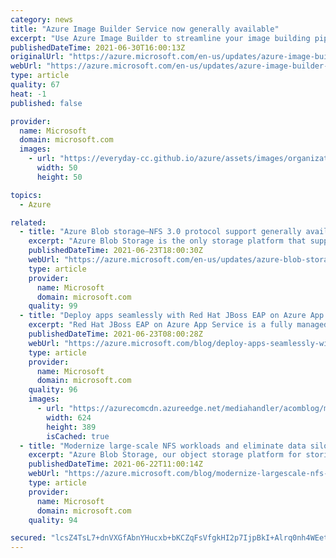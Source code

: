```yaml
---
category: news
title: "Azure Image Builder Service now generally available"
excerpt: "Use Azure Image Builder to streamline your image building pipeline and integrate your DevOps application life-cycle with the cloud native tools."
publishedDateTime: 2021-06-30T16:00:13Z
originalUrl: "https://azure.microsoft.com/en-us/updates/azure-image-builder-service-now-generally-available-2/"
webUrl: "https://azure.microsoft.com/en-us/updates/azure-image-builder-service-now-generally-available-2/"
type: article
quality: 67
heat: -1
published: false

provider:
  name: Microsoft
  domain: microsoft.com
  images:
    - url: "https://everyday-cc.github.io/azure/assets/images/organizations/microsoft.com-50x50.jpg"
      width: 50
      height: 50

topics:
  - Azure

related:
  - title: "Azure Blob storage—NFS 3.0 protocol support generally available "
    excerpt: "Azure Blob Storage is the only storage platform that supports NFS 3.0 protocol over object storage natively (no gateway or data copying required), with object storage economics. With multi-protocol support, customers can run their applications on a single storage platform with no application rewrites"
    publishedDateTime: 2021-06-23T18:00:30Z
    webUrl: "https://azure.microsoft.com/en-us/updates/azure-blob-storage-nfs-30-protocol-support-generally-available/"
    type: article
    provider:
      name: Microsoft
      domain: microsoft.com
    quality: 99
  - title: "Deploy apps seamlessly with Red Hat JBoss EAP on Azure App Service—now generally available"
    excerpt: "Red Hat JBoss EAP on Azure App Service is a fully managed offering for Java EE (Jakarta EE) applications. Our customers are excited to have a managed platform for their Java EE (Jakarta EE) applications and the peace of mind that comes with joint support from Red Hat and Microsoft. Today, the offer is"
    publishedDateTime: 2021-06-23T08:00:28Z
    webUrl: "https://azure.microsoft.com/blog/deploy-apps-seamlessly-with-red-hat-jboss-eap-on-azure-app-service-now-generally-available/"
    type: article
    provider:
      name: Microsoft
      domain: microsoft.com
    quality: 96
    images:
      - url: "https://azurecomcdn.azureedge.net/mediahandler/acomblog/media/Default/blog/6d84a996-634a-4ce8-a4b1-d37592c0f2e8.png"
        width: 624
        height: 389
        isCached: true
  - title: "Modernize large-scale NFS workloads and eliminate data silos with Azure Blob Storage"
    excerpt: "Azure Blob Storage, our object storage platform for storing large-scale data helps customers run their applications using a wide range of protocols. With multi-protocol support, customers can run their applications on a single storage platform with no application rewrites necessary, therefore eliminating"
    publishedDateTime: 2021-06-22T11:00:14Z
    webUrl: "https://azure.microsoft.com/blog/modernize-largescale-nfs-workloads-and-eliminate-data-silos-with-azure-blob-storage/"
    type: article
    provider:
      name: Microsoft
      domain: microsoft.com
    quality: 94

secured: "lcsZ4TsL7+dnVXGfAbnYHucxb+bKCZqFsVfgkHI2p7IjpBkI+Alrq0nh4WEetsp2P6xkkqcHJTuANj82INImkUikAvVmRRtc0aq0WqMVmi4rJ4WpmBOSdiNJXv+9G9JCUTHVIbyzTXRnrA5XOUlJ+qtHlfS2/+DDYH1Nv0gK1lBa8yWZbHDUWQdVUDtFV8utzOPa5TIhi+ATRtRSv+vKGCXoDCSvcXTmz6HV0ps8CS2IPvNXDn3b9qg4HAtnaXQ8auiHTX1QYx0Ai9KSgO7PWDrF4c0yJxbh9cTJDd1tnGkYF/I1BbrA0rKfHl8ynMd6Go5qxmfl4Xpeap+fLtTZchVKvBVTfe39Y4y5ebFYX5k=;8IE2ZmFmf+QWu9sDqavuGQ=="
---
```


